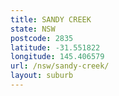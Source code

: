 ```yaml
---
title: SANDY CREEK
state: NSW
postcode: 2835
latitude: -31.551822
longitude: 145.406579
url: /nsw/sandy-creek/
layout: suburb
---
```


